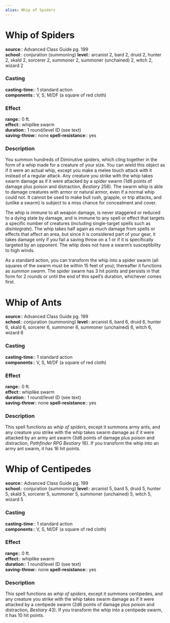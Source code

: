 ```yaml
---
alias: Whip of Spiders
---
```


# Whip of Spiders 

**source**:: Advanced Class Guide pg. 199  
**school**:: conjuration (summoning)
**level**:: arcanist 2, bard 2, druid 2, hunter 2, skald 2, sorcerer 2, summoner 2, summoner (unchained) 2, witch 2, wizard 2

### Casting 

**casting-time**:: 1 standard action  
**components**:: V, S, M/DF (a square of red cloth)

### Effect 

**range**:: 0 ft.  
**effect**:: whiplike swarm  
**duration**:: 1 round/level (D (see text)  
**saving-throw**:: none
**spell-resistance**:: yes

### Description 

You summon hundreds of Diminutive spiders, which cling together in the form of a whip made for a creature of your size. You can wield this object as if it were an actual whip, except you make a melee touch attack with it instead of a regular attack. Any creature you strike with the whip takes swarm damage as if it were attacked by a spider swarm (1d6 points of damage plus poison and distraction, *Bestiary* 258). The swarm whip is able to damage creatures with armor or natural armor, even if a normal whip could not. It cannot be used to make bull rush, grapple, or trip attacks, and (unlike a swarm) is subject to a miss chance for concealment and cover.  
  
The whip is immune to all weapon damage, is never staggered or reduced to a dying state by damage, and is immune to any spell or effect that targets a specific number of creatures (including single-target spells such as *disintegrate*). The whip takes half again as much damage from spells or effects that affect an area, but since it is considered part of your gear, it takes damage only if you fail a saving throw on a 1 or if it is specifically targeted by an opponent. The whip does not have a swarm’s susceptibility to high winds.  
  
As a standard action, you can transform the whip into a spider swarm (all squares of the swarm must be within 15 feet of you); thereafter it functions as *summon swarm*. The spider swarm has 3 hit points and persists in that form for 2 rounds or until the end of this spell’s duration, whichever comes first.

# Whip of Ants 

**source**:: Advanced Class Guide pg. 199  
**school**:: conjuration (summoning)
**level**:: arcanist 6, bard 6, druid 6, hunter 6, skald 6, sorcerer 6, summoner 6, summoner (unchained) 6, witch 6, wizard 6

### Casting 

**casting-time**:: 1 standard action  
**components**:: V, S, M/DF (a square of red cloth)

### Effect 

**range**:: 0 ft.  
**effect**:: whiplike swarm  
**duration**:: 1 round/level (D (see text)  
**saving-throw**:: none
**spell-resistance**:: yes

### Description 

This spell functions as *whip of spiders*, except it summons army ants, and any creature you strike with the whip takes swarm damage as if it were attacked by an army ant swarm (3d6 points of damage plus poison and distraction, *Pathfinder RPG Bestiary* 16). If you transform the whip into an army ant swarm, it has 16 hit points.

# Whip of Centipedes 

**source**:: Advanced Class Guide pg. 199  
**school**:: conjuration (summoning)
**level**:: arcanist 5, bard 5, druid 5, hunter 5, skald 5, sorcerer 5, summoner 5, summoner (unchained) 5, witch 5, wizard 5

### Casting 

**casting-time**:: 1 standard action  
**components**:: V, S, M/DF (a square of red cloth)

### Effect 

**range**:: 0 ft.  
**effect**:: whiplike swarm  
**duration**:: 1 round/level (D (see text)  
**saving-throw**:: none
**spell-resistance**:: yes

### Description 

This spell functions as *whip of spiders*, except it summons centipedes, and any creature you strike with the whip takes swarm damage as if it were attacked by a centipede swarm (2d6 points of damage plus poison and distraction, *Bestiary* 43). If you transform the whip into a centipede swarm, it has 10 hit points.
